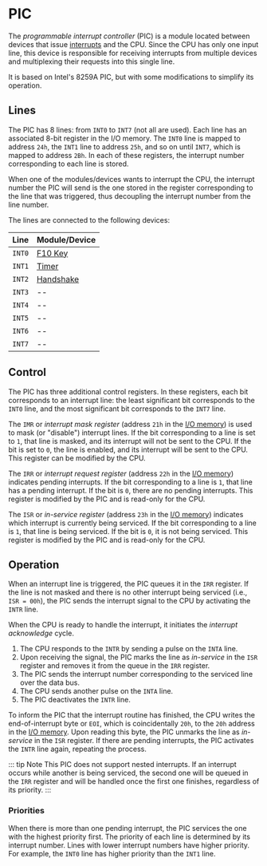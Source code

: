 # PIC

The _programmable interrupt controller_ (PIC) is a module located between devices that issue [interrupts](../../computer/cpu#interrupts) and the CPU. Since the CPU has only one input line, this device is responsible for receiving interrupts from multiple devices and multiplexing their requests into this single line.

It is based on Intel's 8259A PIC, but with some modifications to simplify its operation.

## Lines

The PIC has 8 lines: from `INT0` to `INT7` (not all are used). Each line has an associated 8-bit register in the I/O memory. The `INT0` line is mapped to address `24h`, the `INT1` line to address `25h`, and so on until `INT7`, which is mapped to address `2Bh`. In each of these registers, the interrupt number corresponding to each line is stored.

When one of the modules/devices wants to interrupt the CPU, the interrupt number the PIC will send is the one stored in the register corresponding to the line that was triggered, thus decoupling the interrupt number from the line number.

The lines are connected to the following devices:

|  Line  | Module/Device             |
| :----: | :------------------------ |
| `INT0` | [F10 Key](../devices/f10) |
| `INT1` | [Timer](./timer)          |
| `INT2` | [Handshake](./handshake)  |
| `INT3` | --                        |
| `INT4` | --                        |
| `INT5` | --                        |
| `INT6` | --                        |
| `INT7` | --                        |

## Control

The PIC has three additional control registers. In these registers, each bit corresponds to an interrupt line: the least significant bit corresponds to the `INT0` line, and the most significant bit corresponds to the `INT7` line.

The `IMR` or _interrupt mask register_ (address `21h` in the [I/O memory](./index)) is used to mask (or "disable") interrupt lines. If the bit corresponding to a line is set to `1`, that line is masked, and its interrupt will not be sent to the CPU. If the bit is set to `0`, the line is enabled, and its interrupt will be sent to the CPU. This register can be modified by the CPU.

The `IRR` or _interrupt request register_ (address `22h` in the [I/O memory](./index)) indicates pending interrupts. If the bit corresponding to a line is `1`, that line has a pending interrupt. If the bit is `0`, there are no pending interrupts. This register is modified by the PIC and is read-only for the CPU.

The `ISR` or _in-service register_ (address `23h` in the [I/O memory](./index)) indicates which interrupt is currently being serviced. If the bit corresponding to a line is `1`, that line is being serviced. If the bit is `0`, it is not being serviced. This register is modified by the PIC and is read-only for the CPU.

## Operation

When an interrupt line is triggered, the PIC queues it in the `IRR` register. If the line is not masked and there is no other interrupt being serviced (i.e., `ISR = 00h`), the PIC sends the interrupt signal to the CPU by activating the `INTR` line.

When the CPU is ready to handle the interrupt, it initiates the _interrupt acknowledge_ cycle.

1. The CPU responds to the `INTR` by sending a pulse on the `INTA` line.
2. Upon receiving the signal, the PIC marks the line as _in-service_ in the `ISR` register and removes it from the queue in the `IRR` register.
3. The PIC sends the interrupt number corresponding to the serviced line over the data bus.
4. The CPU sends another pulse on the `INTA` line.
5. The PIC deactivates the `INTR` line.

To inform the PIC that the interrupt routine has finished, the CPU writes the end-of-interrupt byte or `EOI`, which is coincidentally `20h`, to the `20h` address in the [I/O memory](./index). Upon reading this byte, the PIC unmarks the line as _in-service_ in the `ISR` register. If there are pending interrupts, the PIC activates the `INTR` line again, repeating the process.

::: tip Note
This PIC does not support nested interrupts. If an interrupt occurs while another is being serviced, the second one will be queued in the `IRR` register and will be handled once the first one finishes, regardless of its priority.
:::

### Priorities

When there is more than one pending interrupt, the PIC services the one with the highest priority first. The priority of each line is determined by its interrupt number. Lines with lower interrupt numbers have higher priority. For example, the `INT0` line has higher priority than the `INT1` line.
